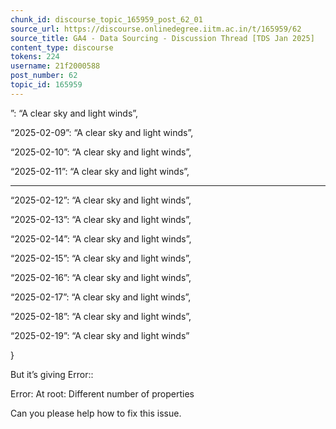```yaml
---
chunk_id: discourse_topic_165959_post_62_01
source_url: https://discourse.onlinedegree.iitm.ac.in/t/165959/62
source_title: GA4 - Data Sourcing - Discussion Thread [TDS Jan 2025]
content_type: discourse
tokens: 224
username: 21f2000588
post_number: 62
topic_id: 165959
---
```


”: “A clear sky and light winds”,

“2025-02-09”: “A clear sky and light winds”,

“2025-02-10”: “A clear sky and light winds”,

“2025-02-11”: “A clear sky and light winds”,

---

“2025-02-12”: “A clear sky and light winds”,

“2025-02-13”: “A clear sky and light winds”,

“2025-02-14”: “A clear sky and light winds”,

“2025-02-15”: “A clear sky and light winds”,

“2025-02-16”: “A clear sky and light winds”,

“2025-02-17”: “A clear sky and light winds”,

“2025-02-18”: “A clear sky and light winds”,

“2025-02-19”: “A clear sky and light winds”

}

But it’s giving Error::

Error: At root: Different number of properties

Can you please help how to fix this issue.
